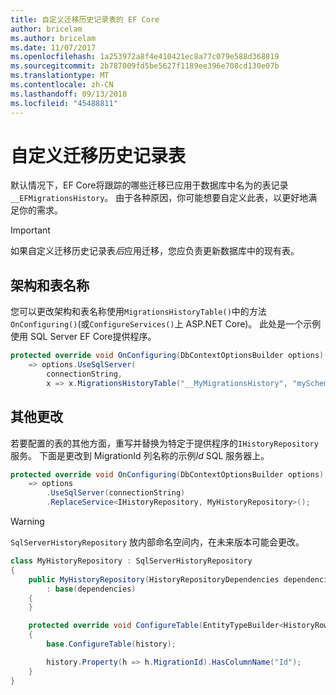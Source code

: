 ```yaml
---
title: 自定义迁移历史记录表的 EF Core
author: bricelam
ms.author: bricelam
ms.date: 11/07/2017
ms.openlocfilehash: 1a253972a8f4e410421ec8a77c079e588d368819
ms.sourcegitcommit: 2b787009fd5be5627f1189ee396e708cd130e07b
ms.translationtype: MT
ms.contentlocale: zh-CN
ms.lasthandoff: 09/13/2018
ms.locfileid: "45488811"
---
```

<a name="custom-migrations-history-table"></a>自定义迁移历史记录表
===============================
默认情况下，EF Core将跟踪的哪些迁移已应用于数据库中名为的表记录`__EFMigrationsHistory`。 由于各种原因，你可能想要自定义此表，以更好地满足你的需求。

> [!IMPORTANT]
> 如果自定义迁移历史记录表*后*应用迁移，您应负责更新数据库中的现有表。

<a name="schema-and-table-name"></a>架构和表名称
----------------------
您可以更改架构和表名称使用`MigrationsHistoryTable()`中的方法`OnConfiguring()`(或`ConfigureServices()`上 ASP.NET Core)。 此处是一个示例使用 SQL Server EF Core提供程序。

``` csharp
protected override void OnConfiguring(DbContextOptionsBuilder options)
    => options.UseSqlServer(
        connectionString,
        x => x.MigrationsHistoryTable("__MyMigrationsHistory", "mySchema"));
```

<a name="other-changes"></a>其他更改
-------------
若要配置的表的其他方面，重写并替换为特定于提供程序的`IHistoryRepository`服务。 下面是更改到 MigrationId 列名称的示例*Id* SQL 服务器上。

``` csharp
protected override void OnConfiguring(DbContextOptionsBuilder options)
    => options
        .UseSqlServer(connectionString)
        .ReplaceService<IHistoryRepository, MyHistoryRepository>();
```

> [!WARNING]
> `SqlServerHistoryRepository` 放内部命名空间内，在未来版本可能会更改。

``` csharp
class MyHistoryRepository : SqlServerHistoryRepository
{
    public MyHistoryRepository(HistoryRepositoryDependencies dependencies)
        : base(dependencies)
    {
    }

    protected override void ConfigureTable(EntityTypeBuilder<HistoryRow> history)
    {
        base.ConfigureTable(history);

        history.Property(h => h.MigrationId).HasColumnName("Id");
    }
}
```

